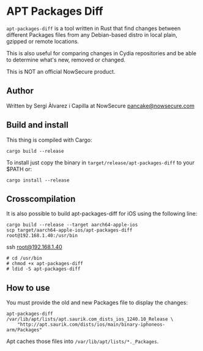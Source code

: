 APT Packages Diff
=================

`apt-packages-diff` is a tool written in Rust that find changes between
different Packages files from any Debian-based distro in local plain,
gzipped or remote locations.

This is also useful for comparing changes in Cydia repositories and
be able to determine what's new, removed or changed.

This is NOT an official NowSecure product.

Author
------

Written by Sergi Àlvarez i Capilla at NowSecure <pancake@nowsecure.com>

Build and install
-----------------

This thing is compiled with Cargo:

	cargo build --release

To install just copy the binary in `target/release/apt-packages-diff` to your $PATH or:

	cargo install --release

Crosscompilation
----------------

It is also possible to build apt-packages-diff for iOS using the following line:

	cargo build --release --target aarch64-apple-ios
	scp target/aarch64-apple-ios/apt-packages-diff root@192.168.1.40:/usr/bin

ssh root@192.168.1.40

	# cd /usr/bin
	# chmod +x apt-packages-diff
	# ldid -S apt-packages-diff

How to use
----------

You must provide the old and new Packages file to display the changes:

	apt-packages-diff /var/lib/apt/lists/apt.saurik.com_dists_ios_1240.10_Release \
		"http://apt.saurik.com/dists/ios/main/binary-iphoneos-arm/Packages"

Apt caches those files into `/var/lib/apt/lists/*._Packages`.
